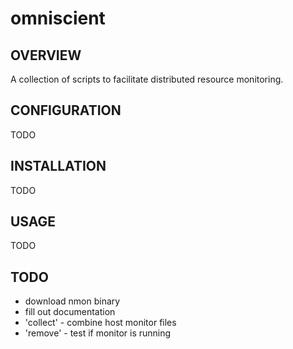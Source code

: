# omniscient
## OVERVIEW
A collection of scripts to facilitate distributed resource monitoring.

## CONFIGURATION
TODO

## INSTALLATION
TODO

## USAGE
TODO

## TODO
- download nmon binary
- fill out documentation
- 'collect' - combine host monitor files
- 'remove' - test if monitor is running
